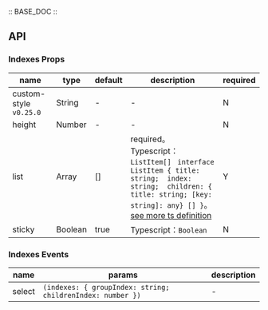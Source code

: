 :: BASE_DOC ::

## API

### Indexes Props

name | type | default | description | required
-- | -- | -- | -- | --
custom-style `v0.25.0` | String | - | \- | N
height | Number | - | \- | N
list | Array | [] | required。Typescript：`ListItem[] ` `interface ListItem { title: string;  index: string;  children: { title: string; [key: string]: any} [] }`。[see more ts definition](https://github.com/Tencent/tdesign-miniprogram/tree/develop/src/indexes/type.ts) | Y
sticky | Boolean | true | Typescript：`Boolean` | N

### Indexes Events

name | params | description
-- | -- | --
select | `(indexes: { groupIndex: string; childrenIndex: number })` | \-
